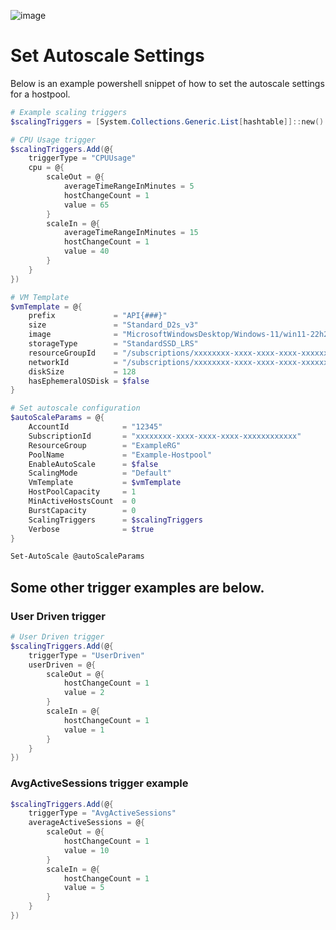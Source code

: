 ![image](https://github.com/Get-Nerdio/NMM-SE/assets/52416805/5c8dd05e-84a7-49f9-8218-64412fdaffaf)

# Set Autoscale Settings

Below is an example powershell snippet of how to set the autoscale settings for a hostpool.


```powershell
# Example scaling triggers
$scalingTriggers = [System.Collections.Generic.List[hashtable]]::new()

# CPU Usage trigger
$scalingTriggers.Add(@{
    triggerType = "CPUUsage"
    cpu = @{
        scaleOut = @{
            averageTimeRangeInMinutes = 5
            hostChangeCount = 1
            value = 65
        }
        scaleIn = @{
            averageTimeRangeInMinutes = 15
            hostChangeCount = 1
            value = 40
        }
    }
})

# VM Template
$vmTemplate = @{
    prefix             = "API{###}"
    size               = "Standard_D2s_v3"
    image              = "MicrosoftWindowsDesktop/Windows-11/win11-22h2-avd/latest"
    storageType        = "StandardSSD_LRS"
    resourceGroupId    = "/subscriptions/xxxxxxxx-xxxx-xxxx-xxxx-xxxxxxxxxxxx/resourceGroups/ExampleRG"
    networkId          = "/subscriptions/xxxxxxxx-xxxx-xxxx-xxxx-xxxxxxxxxxxx/resourceGroups/ExampleRG/providers/Microsoft.Network/virtualNetworks/ExampleVnet"
    diskSize           = 128
    hasEphemeralOSDisk = $false
}

# Set autoscale configuration
$autoScaleParams = @{
    AccountId            = "12345"
    SubscriptionId       = "xxxxxxxx-xxxx-xxxx-xxxx-xxxxxxxxxxxx"
    ResourceGroup        = "ExampleRG"
    PoolName             = "Example-Hostpool"
    EnableAutoScale      = $false
    ScalingMode          = "Default"
    VmTemplate           = $vmTemplate
    HostPoolCapacity     = 1
    MinActiveHostsCount  = 0
    BurstCapacity        = 0
    ScalingTriggers      = $scalingTriggers
    Verbose              = $true
}

Set-AutoScale @autoScaleParams

```
## Some other trigger examples are below.

### User Driven trigger
```powershell
# User Driven trigger
$scalingTriggers.Add(@{
    triggerType = "UserDriven"
    userDriven = @{
        scaleOut = @{
            hostChangeCount = 1
            value = 2
        }
        scaleIn = @{
            hostChangeCount = 1
            value = 1
        }
    }
})
```

### AvgActiveSessions trigger example
```powershell
$scalingTriggers.Add(@{
    triggerType = "AvgActiveSessions"
    averageActiveSessions = @{
        scaleOut = @{
            hostChangeCount = 1
            value = 10
        }
        scaleIn = @{
            hostChangeCount = 1
            value = 5
        }
    }
})
```